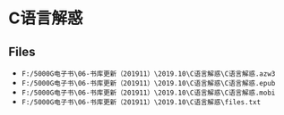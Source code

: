 # C语言解惑

## Files

- `F:/5000G电子书\06-书库更新（201911）\2019.10\C语言解惑\C语言解惑.azw3`
- `F:/5000G电子书\06-书库更新（201911）\2019.10\C语言解惑\C语言解惑.epub`
- `F:/5000G电子书\06-书库更新（201911）\2019.10\C语言解惑\C语言解惑.mobi`
- `F:/5000G电子书\06-书库更新（201911）\2019.10\C语言解惑\files.txt`
